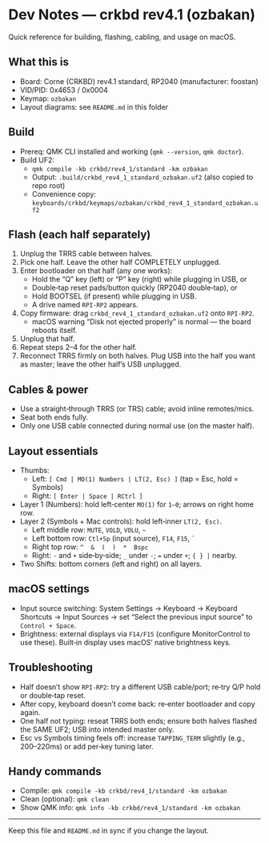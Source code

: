 # Dev Notes — crkbd rev4.1 (ozbakan)

Quick reference for building, flashing, cabling, and usage on macOS.

## What this is
- Board: Corne (CRKBD) rev4.1 standard, RP2040 (manufacturer: foostan)
- VID/PID: 0x4653 / 0x0004
- Keymap: `ozbakan`
- Layout diagrams: see `README.md` in this folder

## Build
- Prereq: QMK CLI installed and working (`qmk --version`, `qmk doctor`).
- Build UF2:
  - `qmk compile -kb crkbd/rev4_1/standard -km ozbakan`
  - Output: `.build/crkbd_rev4_1_standard_ozbakan.uf2` (also copied to repo root)
  - Convenience copy: `keyboards/crkbd/keymaps/ozbakan/crkbd_rev4_1_standard_ozbakan.uf2`

## Flash (each half separately)
1) Unplug the TRRS cable between halves.
2) Pick one half. Leave the other half COMPLETELY unplugged.
3) Enter bootloader on that half (any one works):
   - Hold the “Q” key (left) or “P” key (right) while plugging in USB, or
   - Double‑tap reset pads/button quickly (RP2040 double‑tap), or
   - Hold BOOTSEL (if present) while plugging in USB.
   - A drive named `RPI-RP2` appears.
4) Copy firmware: drag `crkbd_rev4_1_standard_ozbakan.uf2` onto `RPI-RP2`.
   - macOS warning “Disk not ejected properly” is normal — the board reboots itself.
5) Unplug that half.
6) Repeat steps 2–4 for the other half.
7) Reconnect TRRS firmly on both halves. Plug USB into the half you want as master; leave the other half’s USB unplugged.

## Cables & power
- Use a straight‑through TRRS (or TRS) cable; avoid inline remotes/mics.
- Seat both ends fully.
- Only one USB cable connected during normal use (on the master half).

## Layout essentials
- Thumbs:
  - Left: `[ Cmd | MO(1) Numbers | LT(2, Esc) ]` (tap = Esc, hold = Symbols)
  - Right: `[ Enter | Space | RCtrl ]`
- Layer 1 (Numbers): hold left‑center `MO(1)` for `1–0`; arrows on right home row.
- Layer 2 (Symbols + Mac controls): hold left‑inner `LT(2, Esc)`.
  - Left middle row: `MUTE`, `VOLD`, `VOLU`, `~`
  - Left bottom row: `Ctl+Sp` (input source), `F14`, `F15`, `` ` ``
  - Right top row: `^  &  (  )  *  Bspc`
  - Right: `-` and `+` side‑by‑side; `_` under `-`; `=` under `+`; `{ } |` nearby.
- Two Shifts: bottom corners (left and right) on all layers.

## macOS settings
- Input source switching: System Settings → Keyboard → Keyboard Shortcuts → Input Sources → set “Select the previous input source” to `Control + Space`.
- Brightness: external displays via `F14/F15` (configure MonitorControl to use these). Built‑in display uses macOS’ native brightness keys.

## Troubleshooting
- Half doesn’t show `RPI-RP2`: try a different USB cable/port; re‑try Q/P hold or double‑tap reset.
- After copy, keyboard doesn’t come back: re‑enter bootloader and copy again.
- One half not typing: reseat TRRS both ends; ensure both halves flashed the SAME UF2; USB into intended master only.
- Esc vs Symbols timing feels off: increase `TAPPING_TERM` slightly (e.g., 200–220ms) or add per‑key tuning later.

## Handy commands
- Compile: `qmk compile -kb crkbd/rev4_1/standard -km ozbakan`
- Clean (optional): `qmk clean`
- Show QMK info: `qmk info -kb crkbd/rev4_1/standard -km ozbakan`

---
Keep this file and `README.md` in sync if you change the layout.
